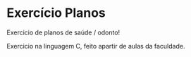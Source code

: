 <h1>Exercício Planos</h1> 
<p>Exercicio de planos de saúde / odonto!</p>
<p>Exercicio na linguagem C, feito apartir de aulas da faculdade.</p>
